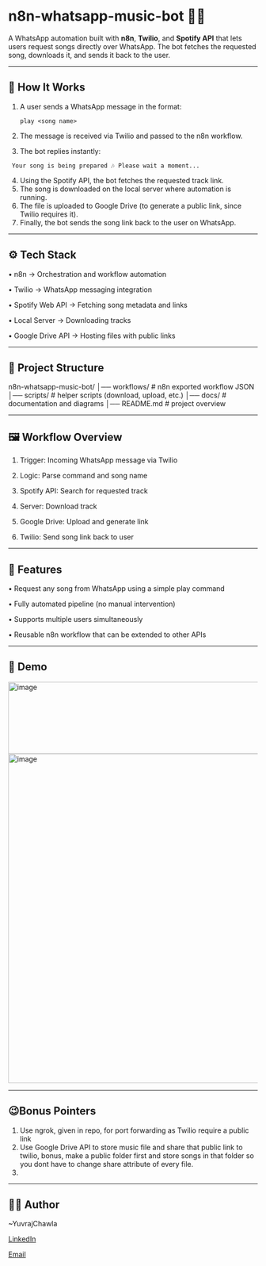 # n8n-whatsapp-music-bot 🎵🤖  

A WhatsApp automation built with **n8n**, **Twilio**, and **Spotify API** that lets users request songs directly over WhatsApp. The bot fetches the requested song, downloads it, and sends it back to the user.  

---

## 🚀 How It Works  

1. A user sends a WhatsApp message in the format:  
   ```text
   play <song name>
   
2. The message is received via Twilio and passed to the n8n workflow.
   
3. The bot replies instantly:
  ```text
   Your song is being prepared 🎶 Please wait a moment...
  ```
4. Using the Spotify API, the bot fetches the requested track link.
5. The song is downloaded on the local server where automation is running.
6. The file is uploaded to Google Drive (to generate a public link, since Twilio requires it).
7. Finally, the bot sends the song link back to the user on WhatsApp.

---

## ⚙️ Tech Stack

• n8n → Orchestration and workflow automation

• Twilio → WhatsApp messaging integration

• Spotify Web API → Fetching song metadata and links

• Local Server → Downloading tracks

• Google Drive API → Hosting files with public links

---

## 📂 Project Structure

n8n-whatsapp-music-bot/
│── workflows/        # n8n exported workflow JSON
│── scripts/          # helper scripts (download, upload, etc.)
│── docs/             # documentation and diagrams
│── README.md         # project overview

---

## 🖼️ Workflow Overview

1. Trigger: Incoming WhatsApp message via Twilio

2. Logic: Parse command and song name

3. Spotify API: Search for requested track

4. Server: Download track

5. Google Drive: Upload and generate link

6. Twilio: Send song link back to user

---

## 🌟 Features

• Request any song from WhatsApp using a simple play <song> command

• Fully automated pipeline (no manual intervention)

• Supports multiple users simultaneously

• Reusable n8n workflow that can be extended to other APIs

---

## 📸 Demo

<img width="857" height="145" alt="image" src="https://github.com/user-attachments/assets/9e0cfce3-69d5-4339-97c8-159901f22891" />


<img width="1552" height="664" alt="image" src="https://github.com/user-attachments/assets/e3ac2923-0c09-4075-8c78-dd6ccf0764e7" />

---
## 😉Bonus Pointers

1. Use ngrok, given in repo, for port forwarding as Twilio require a public link
2. Use Google Drive API to store music file and share that public link to twilio, bonus, make a public folder first and store songs in that folder so you dont have to change share attribute of every file.
3. 
---
## 🧑‍💻 Author

~YuvrajChawla

[LinkedIn](https://www.linkedin.com/in/ycnomore/)

[Email](yuvrajchawla.work@gmail.com)



